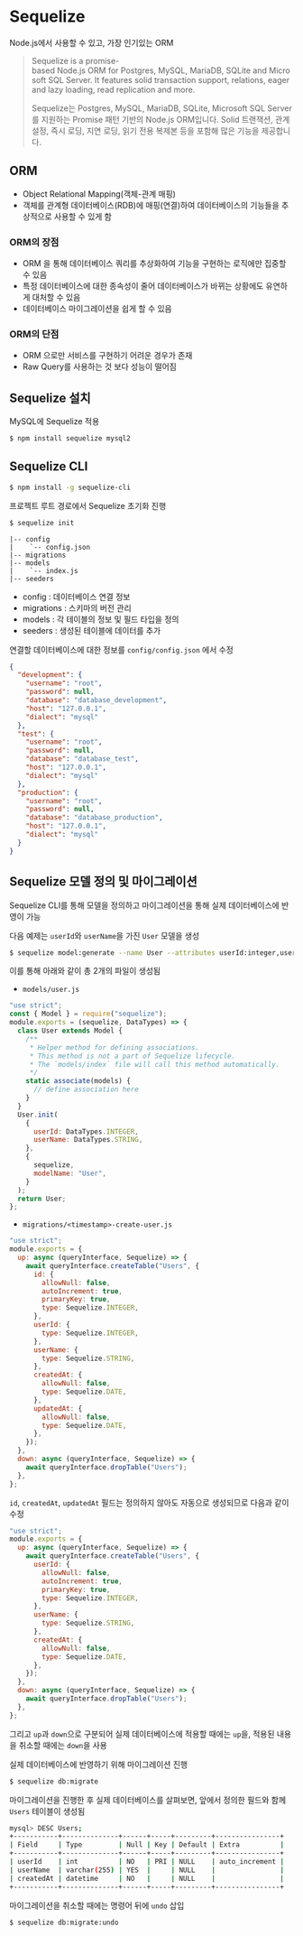 # Sequelize

Node.js에서 사용할 수 있고, 가장 인기있는 ORM

> Sequelize is a promise-based Node.js ORM for Postgres, MySQL, MariaDB, SQLite and Microsoft SQL Server. It features solid transaction support, relations, eager and lazy loading, read replication and more.
>
> Sequelize는 Postgres, MySQL, MariaDB, SQLite, Microsoft SQL Server를 지원하는 Promise 패턴 기반의 Node.js ORM입니다. Solid 트랜잭션, 관계 설정, 즉시 로딩, 지연 로딩, 읽기 전용 복제본 등을 포함해 많은 기능을 제공합니다.

## ORM

- Object Relational Mapping(객체-관계 매핑)
- 객체를 관계형 데이터베이스(RDB)에 매핑(연결)하여 데이터베이스의 기능들을 추상적으로 사용할 수 있게 함

### ORM의 장점

- ORM 을 통해 데이터베이스 쿼리를 추상화하여 기능을 구현하는 로직에만 집중할 수 있음
- 특정 데이터베이스에 대한 종속성이 줄어 데이터베이스가 바뀌는 상황에도 유연하게 대처할 수 있음
- 데이터베이스 마이그레이션을 쉽게 할 수 있음

### ORM의 단점

- ORM 으로만 서비스를 구현하기 어려운 경우가 존재
- Raw Query를 사용하는 것 보다 성능이 떨어짐

## Sequelize 설치

MySQL에 Sequelize 적용

```bash
$ npm install sequelize mysql2
```

## Sequelize CLI

```bash
$ npm install -g sequelize-cli
```

프로젝트 루트 경로에서 Sequelize 초기화 진행

```bash
$ sequelize init
```

```
|-- config
|    `-- config.json
|-- migrations
|-- models
|    `-- index.js
|-- seeders
```

- config : 데이터베이스 연결 정보
- migrations : 스키마의 버전 관리
- models : 각 테이블의 정보 및 필드 타입을 정의
- seeders : 생성된 테이블에 데이터를 추가

연결할 데이터베이스에 대한 정보를 `config/config.json` 에서 수정

```json
{
  "development": {
    "username": "root",
    "password": null,
    "database": "database_development",
    "host": "127.0.0.1",
    "dialect": "mysql"
  },
  "test": {
    "username": "root",
    "password": null,
    "database": "database_test",
    "host": "127.0.0.1",
    "dialect": "mysql"
  },
  "production": {
    "username": "root",
    "password": null,
    "database": "database_production",
    "host": "127.0.0.1",
    "dialect": "mysql"
  }
}
```

## Sequelize 모델 정의 및 마이그레이션

Sequelize CLI를 통해 모델을 정의하고 마이그레이션을 통해 실제 데이터베이스에 반영이 가능

다음 예제는 `userId`와 `userName`을 가진 `User` 모델을 생성

```bash
$ sequelize model:generate --name User --attributes userId:integer,userName:string
```

이를 통해 아래와 같이 총 2개의 파일이 생성됨

- `models/user.js`

```javascript
"use strict";
const { Model } = require("sequelize");
module.exports = (sequelize, DataTypes) => {
  class User extends Model {
    /**
     * Helper method for defining associations.
     * This method is not a part of Sequelize lifecycle.
     * The `models/index` file will call this method automatically.
     */
    static associate(models) {
      // define association here
    }
  }
  User.init(
    {
      userId: DataTypes.INTEGER,
      userName: DataTypes.STRING,
    },
    {
      sequelize,
      modelName: "User",
    }
  );
  return User;
};
```

- `migrations/<timestamp>-create-user.js`

```javascript
"use strict";
module.exports = {
  up: async (queryInterface, Sequelize) => {
    await queryInterface.createTable("Users", {
      id: {
        allowNull: false,
        autoIncrement: true,
        primaryKey: true,
        type: Sequelize.INTEGER,
      },
      userId: {
        type: Sequelize.INTEGER,
      },
      userName: {
        type: Sequelize.STRING,
      },
      createdAt: {
        allowNull: false,
        type: Sequelize.DATE,
      },
      updatedAt: {
        allowNull: false,
        type: Sequelize.DATE,
      },
    });
  },
  down: async (queryInterface, Sequelize) => {
    await queryInterface.dropTable("Users");
  },
};
```

`id`, `createdAt`, `updatedAt` 필드는 정의하지 않아도 자동으로 생성되므로 다음과 같이 수정

```javascript
"use strict";
module.exports = {
  up: async (queryInterface, Sequelize) => {
    await queryInterface.createTable("Users", {
      userId: {
        allowNull: false,
        autoIncrement: true,
        primaryKey: true,
        type: Sequelize.INTEGER,
      },
      userName: {
        type: Sequelize.STRING,
      },
      createdAt: {
        allowNull: false,
        type: Sequelize.DATE,
      },
    });
  },
  down: async (queryInterface, Sequelize) => {
    await queryInterface.dropTable("Users");
  },
};
```

그리고 `up`과 `down`으로 구분되어 실제 데이터베이스에 적용할 때에는 `up`을, 적용된 내용을 취소할 때에는 `down`을 사용

실제 데이터베이스에 반영하기 위해 마이그레이션 진행

```bash
$ sequelize db:migrate
```

마이그레이션을 진행한 후 실제 데이터베이스를 살펴보면, 앞에서 정의한 필드와 함께 `Users` 테이블이 생성됨

```bash
mysql> DESC Users;
+-----------+--------------+------+-----+---------+----------------+
| Field     | Type         | Null | Key | Default | Extra          |
+-----------+--------------+------+-----+---------+----------------+
| userId    | int          | NO   | PRI | NULL    | auto_increment |
| userName  | varchar(255) | YES  |     | NULL    |                |
| createdAt | datetime     | NO   |     | NULL    |                |
+-----------+--------------+------+-----+---------+----------------+
```

마이그레이션을 취소할 때에는 명령어 뒤에 `undo` 삽입

```bash
$ sequelize db:migrate:undo
```
